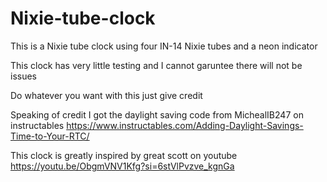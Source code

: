 # Nixie-tube-clock
This is a Nixie tube clock using four IN-14 Nixie tubes and a neon indicator

This clock has very little testing and I cannot garuntee there will not be issues



Do whatever you want with this just give credit

Speaking of credit I got the daylight saving code from MichealIB247 on instructables
https://www.instructables.com/Adding-Daylight-Savings-Time-to-Your-RTC/

This clock is greatly inspired by great scott on youtube
https://youtu.be/ObgmVNV1Kfg?si=6stVlPvzve_kgnGa
